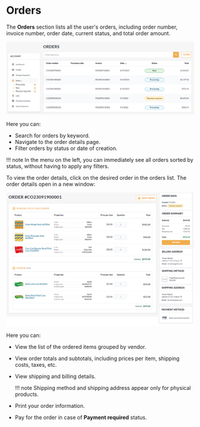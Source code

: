 # Orders

The **Orders** section lists all the user's orders, including order number, invoice number, order date, current status, and total order amount.

![Orders](../media/orders.png)

Here you can:

* Search for orders by keyword.
* Navigate to the order details page.
* Filter orders by status or date of creation. 

!!! note 
    In the menu on the left, you can immediately see all orders sorted by status, without having to apply any filters.  

To view the order details, click on the desired order in the orders list. The order details open in a new window:

![Order details](../media/order-details.png)

Here you can:

* View the list of the ordered items grouped by vendor.
* View order totals and subtotals, including prices per item, shipping costs, taxes, etc.
* View shipping and billing details. 

    !!! note
        Shipping method and shipping address appear only for physical products.

* Print your order information.
* Pay for the order in case of **Payment required** status.
